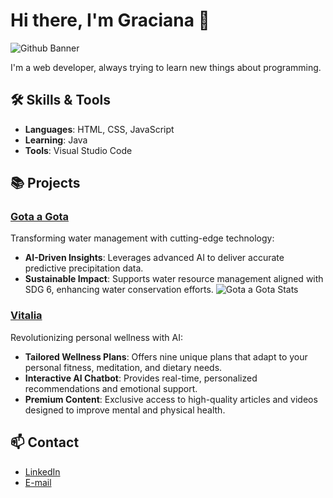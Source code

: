 # Hi there, I'm Graciana 👋

![Github Banner](https://github.com/gracimarch/gracimarch/assets/136918669/7883c1f1-be99-47e3-b59e-c1c85562ae0b)

I'm a web developer, always trying to learn new things about programming.

## 🛠 Skills & Tools
- **Languages**: HTML, CSS, JavaScript
- **Learning**: Java
- **Tools**: Visual Studio Code

## 📚 Projects

### [Gota a Gota](https://github.com/gracimarch/gota-a-gota)
Transforming water management with cutting-edge technology:
- **AI-Driven Insights**: Leverages advanced AI to deliver accurate predictive precipitation data.
- **Sustainable Impact**: Supports water resource management aligned with SDG 6, enhancing water conservation efforts.
![Gota a Gota Stats](https://github.com/gracimarch/gracimarch/assets/136918669/4610f062-45d3-4939-a522-935a86dc4bcc)

### [Vitalia](https://github.com/gracimarch/Vitalia)
Revolutionizing personal wellness with AI:
- **Tailored Wellness Plans**: Offers nine unique plans that adapt to your personal fitness, meditation, and dietary needs.
- **Interactive AI Chatbot**: Provides real-time, personalized recommendations and emotional support.
- **Premium Content**: Exclusive access to high-quality articles and videos designed to improve mental and physical health.

## 📫 Contact
- [LinkedIn](https://www.linkedin.com/in/gracimarch/)
- [E-mail](mailto:gracianamarch1@gmail.com)
